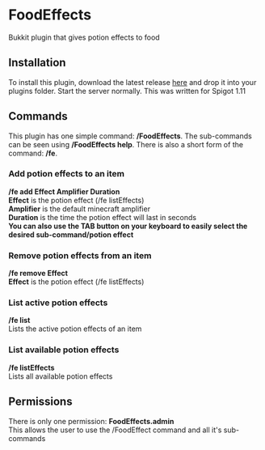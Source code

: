 # FoodEffects
Bukkit plugin that gives potion effects to food

## Installation ##
To install this plugin, download the latest release [here](https://github.com/MaxPlays/FoodEffects/releases/latest) and drop it into your plugins folder. Start the server normally. This was written for Spigot 1.11

## Commands ##
This plugin has one simple command: **/FoodEffects**. The sub-commands can be seen using **/FoodEffects help**. There is also a short form
of the command: **/fe**.

### Add potion effects to an item ###
**/fe add Effect Amplifier Duration**  
**Effect** is the potion effect (/fe listEffects)  
**Amplifier** is the default minecraft amplifier  
**Duration** is the time the potion effect will last in seconds  
**You can also use the TAB button on your keyboard to easily select the desired sub-command/potion effect**

### Remove potion effects from an item ###
**/fe remove Effect**  
**Effect** is the potion effect (/fe listEffects)

### List active potion effects ###
**/fe list**  
Lists the active potion effects of an item

### List available potion effects ###
**/fe listEffects**  
Lists all available potion effects

## Permissions ##
There is only one permission: **FoodEffects.admin**  
This allows the user to use the /FoodEffect command and all it's sub-commands
